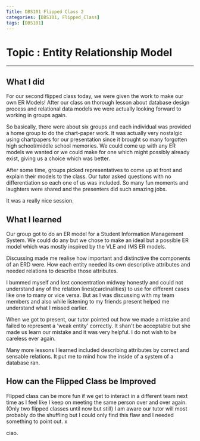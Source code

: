 ```yaml
---
Title: DBS101 Flipped Class 2
categories: [DBS101, Flipped_Class]
tags: [DBS101]
---
```


# Topic : Entity Relationship Model

---
## What I did
For our second flipped class today, we were given the work to make our own ER Models! After our class on thorough lesson about database design process and relational data models we were actually looking forward to working in groups again. 

So basically, there were about six groups and each individual was provided a home group to do the chart-paper work. It was actually very nostalgic using chartpapers for our presentation since it brought so many forgotten high school/middle school memories. We could come up with any ER models we wanted or we could make for one which might possibly already exist, giving us a choice which was better. 

After some time, groups picked representatives to come up at front and explain their models to the class. Our tutor asked questions with no differentiation so each one of us was included. So many fun moments and laughters were shared and the presenters did such amazing jobs. 

It was a really nice session.

## What I learned
Our group got to do an ER model for a Student Information Management System. We could do any but we chose to make an ideal but a possible ER model which was mostly inspired by the VLE and IMS ER models.

Discussing made me realise how important and distinctive the components of an ERD were. How each entity needed its own descriptive attributes and needed relations to describe those attributes.

I bummed myself and lost concentration midway honestly and could not understand any of the relation lines(cardinalities) to use for different cases like one to many or vice versa. But as I was discussing with my team members and also while listening to my friends present helped me understand what I missed earlier.

When we got to present, our tutor pointed out how we made a mistake and failed to represent a 'weak entity' correctly. It shan't be acceptable but she made us learn our mistake and it was very helpful. I do not wish to be careless ever again. 

Many more lessons I learned included describing attributes by correct and sensable relations. It put me to mind how the inside of a system of a database ran.

## How can the Flipped Class be Improved
Flipped class can be more fun if we get to interact in a different team next time as I feel like I keep on meeting the same person over and over again.(Only two flipped classes until now but still)
I am aware our tutor will most probably do the shuffling but I could only find this flaw and I needed something to point out. x

ciao. 



